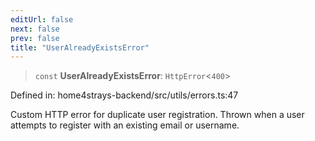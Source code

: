 ```yaml
---
editUrl: false
next: false
prev: false
title: "UserAlreadyExistsError"
---
```


> `const` **UserAlreadyExistsError**: `HttpError`\<`400`\>

Defined in: home4strays-backend/src/utils/errors.ts:47

Custom HTTP error for duplicate user registration.
Thrown when a user attempts to register with an existing email or username.
